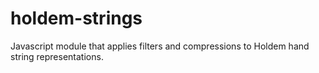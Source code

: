 # holdem-strings
Javascript module that applies filters and compressions to Holdem hand string representations.
